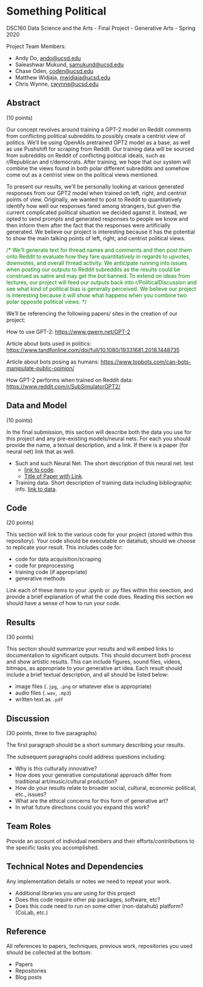 # Something Political

DSC160 Data Science and the Arts - Final Project - Generative Arts - Spring 2020

Project Team Members: 
- Andy Do, ando@ucsd.edu
- Saieashwar Mukund, samukund@ucsd.edu
- Chase Oden, coden@ucsd.edu
- Matthew Widjaja, mwidjaja@ucsd.edu
- Chris Wynne, cwynne@ucsd.edu


## Abstract

(10 points) 

Our concept revolves around training a GPT-2 model on Reddit comments from conflicting political subreddits to possibly create a centrist view of politics. We’ll be using OpenAIs pretrained GPT2 model as a base, as well as use Pushshift for scraping from Reddit. Our training data will be sourced from subreddits on Reddit of conflicting political ideals, such as r/Republican and r/democrats. After training, we hope that our system will combine the views found in both polar different subreddits and somehow come out as a centrist view on the political views mentioned.

To present our results, we'll be personally looking at various generated responses from our GPT2 model when trained on left, right, and centrist points of view. Originally, we wanted to post to Reddit to quantitatively identify how well our responses fared among strangers, but given the current complicated political situation we decided against it. Instead, we opted to send prompts and generated responses to people we know and then inform them after the fact that the responses were artificially generated. We believe our project is interesting because it has the potential to show the main talking points of left, right, and centrist political views. 

<font color="green">/*
We’ll generate text for thread names and comments and then post them onto Reddit to evaluate how they fare quantitatively in regards to upvotes, downvotes, and overall thread activity. We anticipate running into issues when posting our outputs to Reddit subreddits as the results could be construed as satire and may get the bot banned. To extend on ideas from lectures, our project will feed our outputs back into r/PoliticalDiscussion and see what kind of political bias is generally perceived. We believe our project is interesting because it will show what happens when you combine two polar opposite political views. 
*/</font>

We’ll be referencing the following papers/ sites in the creation of our project:

How to use GPT-2:
https://www.gwern.net/GPT-2

Article about bots used in politics:
https://www.tandfonline.com/doi/full/10.1080/19331681.2018.1448735

Article about bots posing as humans:
https://www.topbots.com/can-bots-manipulate-public-opinion/

How GPT-2 performs when trained on Reddit data:
https://www.reddit.com/r/SubSimulatorGPT2/


## Data and Model

(10 points) 

In the final submission, this section will describe both the data you use for this project and any pre-existing models/neural nets. For each you should provide the name, a textual description, and a link. If there is a paper (for neural net) link that as well.
- Such and such Neural Net. The short description of this neural net. test
  - [link to code]().
  - [Title of Paper with Link](). 
- Training data. Short description of training data including bibliographic info. [link to data]().

## Code

(20 points)

This section will link to the various code for your project (stored within this repository). Your code should be executable on datahub, should we choose to replicate your result. This includes code for: 

- code for data acquisition/scraping
- code for preprocessing
- training code (if appropriate)
- generative methods

Link each of these items to your .ipynb or .py files within this seection, and provide a brief explanation of what the code does. Reading this section we should have a sense of how to run your code.

## Results

(30 points) 

This section should summarize your results and will embed links to documentation to significant outputs. This should document both process and show artistic results. This can include figures, sound files, videos, bitmaps, as appropriate to your generative art idea. Each result should include a brief textual description, and all should be listed below: 

- image files (`.jpg`, `.png` or whatever else is appropriate)
- audio files (`.wav`, `.mp3`)
- written text as `.pdf`

## Discussion

(30 points, three to five paragraphs)

The first paragraph should be a short summary describing your results.

The subsequent paragraphs could address questions including:
- Why is this culturally innovative?
- How does your generative computational approach differ from traditional art/music/cultural production? 
- How do your results relate to broader social, cultural, economic political, etc., issues? 
- What are the ethical concerns for this form of generative art? 
- In what future directions could you expand this work?

## Team Roles

Provide an account of individual members and their efforts/contributions to the specific tasks you accomplished.

## Technical Notes and Dependencies

Any implementation details or notes we need to repeat your work. 
- Additional libraries you are using for this project
- Does this code require other pip packages, software, etc?
- Does this code need to run on some other (non-datahub) platform? (CoLab, etc.)

## Reference

All references to papers, techniques, previous work, repositories you used should be collected at the bottom:
- Papers
- Repositories
- Blog posts
